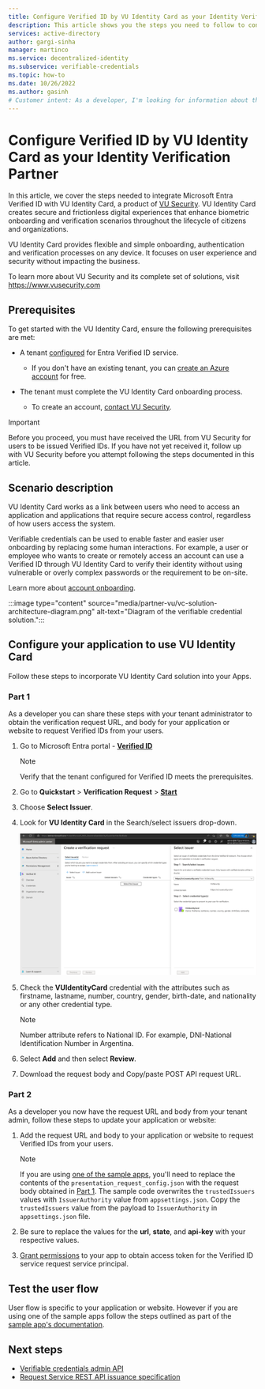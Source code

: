 ```yaml
---
title: Configure Verified ID by VU Identity Card as your Identity Verification Partner
description: This article shows you the steps you need to follow to configure VU Identity Card as your identity verification partner
services: active-directory
author: gargi-sinha
manager: martinco
ms.service: decentralized-identity
ms.subservice: verifiable-credentials
ms.topic: how-to
ms.date: 10/26/2022
ms.author: gasinh
# Customer intent: As a developer, I'm looking for information about the open standards that are supported by Microsoft Entra Verified ID.
---
```


# Configure Verified ID by VU Identity Card as your Identity Verification Partner

In this article, we cover the steps needed to integrate Microsoft Entra Verified ID with VU Identity Card, a product of [VU Security](https://www.vusecurity.com/). VU Identity Card creates secure and frictionless digital experiences that enhance
biometric onboarding and verification scenarios throughout the lifecycle
of citizens and organizations.

VU Identity Card provides flexible and simple onboarding, authentication and
verification processes on any device. It focuses on user experience and
security without impacting the business.

To learn more about VU Security and its complete set of solutions, visit
<https://www.vusecurity.com>

## Prerequisites

To get started with the VU Identity Card, ensure the following prerequisites are met:

- A tenant [configured](https://learn.microsoft.com/azure/active-directory/verifiable-credentials/verifiablee-credentials-configure-tenant)
  for Entra Verified ID service.

  - If you don\'t have an existing tenant, you can [create an Azure
        account](https://azure.microsoft.com/free/?WT.mc_id=A261C142F)
        for free.

- The tenant must complete the VU Identity Card onboarding process.

  - To create an account, [contact VU Security](https://landings.vusecurity.com/microsoft-verifiable-credentials/).

>[!Important]
>Before you proceed, you must have received the URL from VU Security for users to be issued Verified IDs. If you have not yet received it, follow up with VU Security before you attempt following the steps documented in this article.

## Scenario description

VU Identity Card works as a link between users who need to access an application and applications that require secure access control, regardless of how users access the system.

Verifiable credentials can be used to enable faster and easier user onboarding by replacing some human interactions. For example, a user or employee who wants to create or remotely access an account can use a Verified ID through VU Identity Card to verify their identity without using vulnerable or overly complex passwords or the requirement to be on-site.

Learn more about [account onboarding](https://learn.microsoft.com/azure/active-directory/verifiable-credentials/plan-verification-solution#account-onboarding).

:::image type="content" source="media/partner-vu/vc-solution-architecture-diagram.png" alt-text="Diagram of the verifiable credential solution.":::

## Configure your application to use VU Identity Card

Follow these steps to incorporate VU Identity Card solution into your Apps.

### Part 1

As a developer you can share these steps with your tenant administrator to obtain the verification request URL, and body for your application or website to request Verified IDs from your users.

1. Go to Microsoft Entra portal - [**Verified ID**](https://entra.microsoft.com/#view/Microsoft_AAD_DecentralizedIdentity/ResourceOverviewBlade)

   >[!NOTE]
   >Verify that the tenant configured for Verified ID meets the  prerequisites.

2. Go to **Quickstart** > **Verification Request** >
    [**Start**](https://entra.microsoft.com/#view/Microsoft_AAD_DecentralizedIdentity/QuickStartVerifierBlade)

3. Choose **Select Issuer**.

4. Look for **VU Identity Card** in the Search/select issuers
   drop-down.

   [ ![Screenshot of the portal section used to choose issuers.](./media/partner-vu/select-issuers.png)](./media/partner-vu/select-issuers.png#lightbox)

5. Check the **VUIdentityCard** credential with the attributes
   such as firstname, lastname, number, country, gender, birth-date, and nationality or any other credential type.
   >[!NOTE]
   >Number attribute refers to National ID. For example, DNI-National Identification Number in Argentina.

6. Select **Add** and then select **Review**.

7. Download the request body and Copy/paste POST API request URL.

### Part 2

As a developer you now have the request URL and body from your tenant admin, follow these steps to update your application or website:

1. Add the request URL and body to your application or website to request Verified IDs from your users.
   >[!Note]
   >If you are using [one of the sample apps](https://aka.ms/vcsample), you'll need to replace the contents of the `presentation_request_config.json` with the request body obtained in [Part 1](#part-1). The sample code overwrites the `trustedIssuers` values with `IssuerAuthority` value from `appsettings.json`. Copy the `trustedIssuers` value from the payload to `IssuerAuthority` in `appsettings.json` file.

1. Be sure to replace the values for the **url**, **state**, and **api-key** with your respective values.

1. [Grant permissions](verifiable-credentials-configure-tenant.md#grant-permissions-to-get-access-tokens) to your app to obtain access token for the Verified ID service request service principal.

## Test the user flow

User flow is specific to your application or website. However if you are using one of the sample apps follow the steps outlined as part of the [sample app's documentation](https://aka.ms/vcsample).

## Next steps

- [Verifiable credentials admin API](admin-api.md)
- [Request Service REST API issuance specification](issuance-request-api.md)
